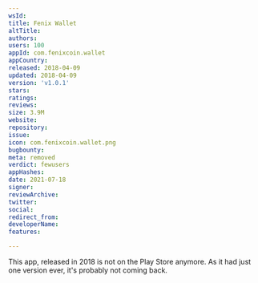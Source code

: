 ```yaml
---
wsId: 
title: Fenix Wallet
altTitle: 
authors: 
users: 100
appId: com.fenixcoin.wallet
appCountry: 
released: 2018-04-09
updated: 2018-04-09
version: 'v1.0.1'
stars: 
ratings: 
reviews: 
size: 3.9M
website: 
repository: 
issue: 
icon: com.fenixcoin.wallet.png
bugbounty: 
meta: removed
verdict: fewusers
appHashes: 
date: 2021-07-18
signer: 
reviewArchive: 
twitter: 
social: 
redirect_from: 
developerName: 
features: 

---
```


This app, released in 2018 is not on the Play Store anymore. As it had just one
version ever, it's probably not coming back.
